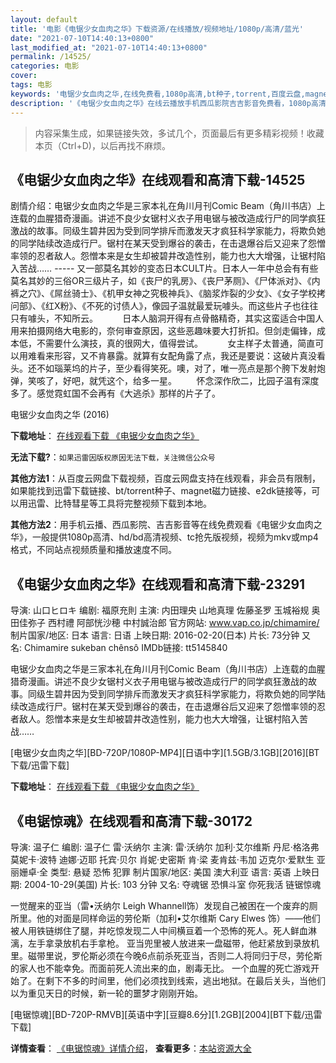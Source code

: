 ```yaml
---
layout: default
title: '电影《电锯少女血肉之华》下载资源/在线播放/视频地址/1080p/高清/蓝光'
date: "2021-07-10T14:40:13+0800"
last_modified_at: "2021-07-10T14:40:13+0800"
permalink: /14525/
categories: 电影
cover:
tags: 电影
keywords: '电锯少女血肉之华,在线免费看,1080p高清,bt种子,torrent,百度云盘,magnet,磁力链,迅雷下载资源'
description: '《电锯少女血肉之华》在线云播放手机西瓜影院吉吉影音免费看，1080p高清bd/hd未删减完整版和tc抢先枪版，mkv/mp4格式，附带bt/torrent种子、magnet/磁力链、百度云盘、网盘资源迅雷下载链接'
---
```


>内容采集生成，如果链接失效，多试几个，页面最后有更多精彩视频！收藏本页（Ctrl+D)，以后再找不麻烦。


## 《电锯少女血肉之华》在线观看和高清下载-14525

剧情介绍：电锯少女血肉之华是三家本礼在角川月刊Comic Beam（角川书店）上连载的血腥猎奇漫画。讲述不良少女锯村义衣子用电锯与被改造成行尸的同学疯狂激战的故事。同级生碧井因为受到同学排斥而激发天才疯狂科学家能力，将欺负她的同学陆续改造成行尸。锯村在某天受到爆谷的袭击，在击退爆谷后又迎来了怨憎率领的忍者敌人。怨憎本来是女生却被碧井改造性别，能力也大大增强，让锯村陷入苦战…… ----- 又一部莫名其妙的变态日本CULT片。日本人一年中总会有有些莫名其妙的三俗OR三级片子，如《丧尸的乳房》、《丧尸茅厕》、《尸体派对》、《内裤之穴》、《屌丝骑士》、《机甲女神之究极神兵》、《脑浆炸裂的少女》、《女子学校拷问部》、《红X粉》、《不死的讨债人》，像园子温就最爱玩噱头。而这些片子也往往只有噱头，不知所云。          日本人脑洞开得有点骨骼精奇，其实这蛮适合中国人用来拍摄网络大电影的，奈何审查原因，这些恶趣味要大打折扣。但剑走偏锋，成本低，不需要什么演技，真的很网大，值得尝试。          女主样子太普通，简直可以用难看来形容，又不肯暴露。就算有女配角露了点，我还是要说：这破片真没看头。还不如瑙莱坞的片子，至少看得笑死。噢，对了，唯一亮点是那个胯下发射炮弹，笑咳了，好吧，就凭这个，给多一星。        怀念深作欣二，比园子温有深度多了。感觉霓虹国不会再有《大逃杀》那样的片子了。


电锯少女血肉之华 (2016)

**下载地址**： [在线观看下载 《电锯少女血肉之华》](https://www.btbtdy.me/btdy/dy5193.html) 


**无法下载?**：`如果迅雷因版权原因无法下载，关注微信公众号 `

**其他方法1**：从百度云网盘下载视频，百度云网盘支持在线观看，非会员有限制，如果能找到迅雷下载链接、bt/torrent种子、magnet磁力链接、e2dk链接等，可以用迅雷、比特彗星等工具将完整视频下载到本地。

**其他方法2**：用手机云播、西瓜影院、吉吉影音等在线免费观看《电锯少女血肉之华》，一般提供1080p高清、hd/bd高清视频、tc抢先版视频，视频为mkv或mp4格式，不同站点视频质量和播放速度不同。


## 《电锯少女血肉之华》在线观看和高清下载-23291

导演: 山口ヒロキ 编剧: 福原充則 主演: 内田理央 山地真理 佐藤圣罗 玉城裕规 奥田佳弥子 西村禮 阿部恍沙穂 中村誠治郎 官方网站: www.vap.co.jp/chimamire/ 制片国家/地区: 日本 语言: 日语 上映日期: 2016-02-20(日本) 片长: 73分钟 又名: Chimamire sukeban chênsô IMDb链接: tt5145840

电锯少女血肉之华是三家本礼在角川月刊Comic Beam（角川书店）上连载的血腥猎奇漫画。讲述不良少女锯村义衣子用电锯与被改造成行尸的同学疯狂激战的故事。同级生碧井因为受到同学排斥而激发天才疯狂科学家能力，将欺负她的同学陆续改造成行尸。锯村在某天受到爆谷的袭击，在击退爆谷后又迎来了怨憎率领的忍者敌人。怨憎本来是女生却被碧井改造性别，能力也大大增强，让锯村陷入苦战……


[电锯少女血肉之华][BD-720P/1080P-MP4][日语中字][1.5GB/3.1GB][2016][BT下载/迅雷下载]

**下载地址**： [在线观看下载 《电锯少女血肉之华》](https://www.btdx8.com/torrent/chimamire_sukeban_chenso_2016.html) 


## 《电锯惊魂》在线观看和高清下载-30172

导演: 温子仁 编剧: 温子仁 雷·沃纳尔 主演: 雷·沃纳尔 加利·艾尔维斯 丹尼·格洛弗 莫妮卡·波特 迪娜·迈耶 托宾·贝尔 肖妮·史密斯 肯·梁 麦肯兹·韦加 迈克尔·爱默生 亚丽姗卓·全 类型: 悬疑 恐怖 犯罪 制片国家/地区: 美国 澳大利亚 语言: 英语 上映日期: 2004-10-29(美国) 片长: 103 分钟 又名: 夺魂锯 恐惧斗室 你死我活 链锯惊魂

一觉醒来的亚当（雷•沃纳尔 Leigh Whannell饰）发现自己被困在一个废弃的厕所里。他的对面是同样命运的劳伦斯（加利•艾尔维斯 Cary Elwes 饰）——他们被人用铁链绑住了腿，并吃惊发现二人中间横亘着一个恐怖的死人。死人鲜血淋漓，左手拿录放机右手拿枪。 亚当兜里被人放进来一盘磁带，他赶紧放到录放机里。磁带里说，罗伦斯必须在今晚6点前杀死亚当，否则二人将同归于尽，劳伦斯的家人也不能幸免。而面前死人流出来的血，剧毒无比。 一个血腥的死亡游戏开始了。在剩下不多的时间里，他们必须找到线索，逃出地狱。在最后关头，当他们以为重见天日的时候，新一轮的噩梦才刚刚开始。


[电锯惊魂][BD-720P-RMVB][英语中字][豆瓣8.6分][1.2GB][2004][BT下载/迅雷下载]

**详情查看**： [《电锯惊魂》详情介绍](/movie/30172/)， **查看更多**：[本站资源大全](/movie/t/all/)


